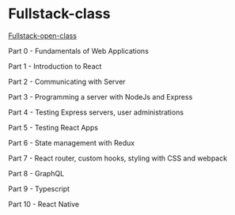 # Fullstack-class
[Fullstack-open-class](https://fullstackopen.com/zh/)

Part 0 - Fundamentals of Web Applications

Part 1 - Introduction to React

Part 2 - Communicating with Server

Part 3 - Programming a server with NodeJs and Express

Part 4 - Testing Express servers, user administrations

Part 5 - Testing React Apps

Part 6 - State management with Redux

Part 7 - React router, custom hooks, styling with CSS and webpack

Part 8 - GraphQL

Part 9 - Typescript

Part 10 - React Native